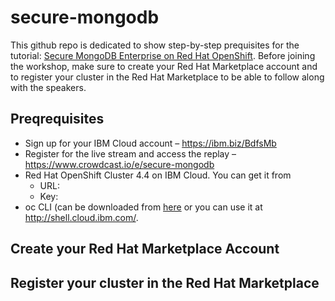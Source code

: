 # secure-mongodb
This github repo is dedicated to show step-by-step prequisites for the tutorial: <a href="https://developer.ibm.com/tutorials/secure-mongo-db-enterprise-on-red-hat-openshift/">Secure MongoDB Enterprise on Red Hat OpenShift</a>. Before joining the workshop, make sure to create your Red Hat Marketplace account and to register your cluster in the Red Hat Marketplace to be able to follow along with the speakers.

## Preqrequisites
- Sign up for your IBM Cloud account – https://ibm.biz/BdfsMb
- Register for the live stream and access the replay – https://www.crowdcast.io/e/secure-mongodb
- Red Hat OpenShift Cluster 4.4 on IBM Cloud. You can get it from
  - URL:
  - Key:
- oc CLI (can be downloaded from <a href="https://mirror.openshift.com/pub/openshift-v4/clients/oc/4.5/">here</a> or you can use it at http://shell.cloud.ibm.com/.
## Create your Red Hat Marketplace Account
## Register your cluster in the Red Hat Marketplace
